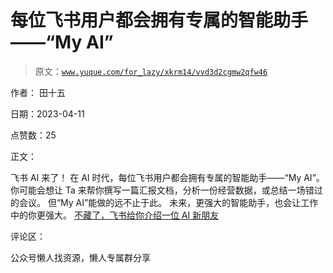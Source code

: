 # 每位飞书用户都会拥有专属的智能助手——“My AI”

> 原文：[`www.yuque.com/for_lazy/xkrm14/vvd3d2cgmw2qfw46`](https://www.yuque.com/for_lazy/xkrm14/vvd3d2cgmw2qfw46)



作者： 田十五



日期：2023-04-11



点赞数：25



正文：



飞书 AI 来了！ 在 AI 时代，每位飞书用户都会拥有专属的智能助手——“My AI”。 你可能会想让 Ta 来帮你撰写一篇汇报文档，分析一份经营数据，或总结一场错过的会议。 但“My AI”能做的远不止于此。 未来，更强大的智能助手，也会让工作中的你更强大。 [不藏了，飞书给你介绍一位 AI 新朋友](https://mp.weixin.qq.com/s/ZKUXRSNLtNM7-M6WzNOzFQ)



评论区：



公众号懒人找资源，懒人专属群分享

